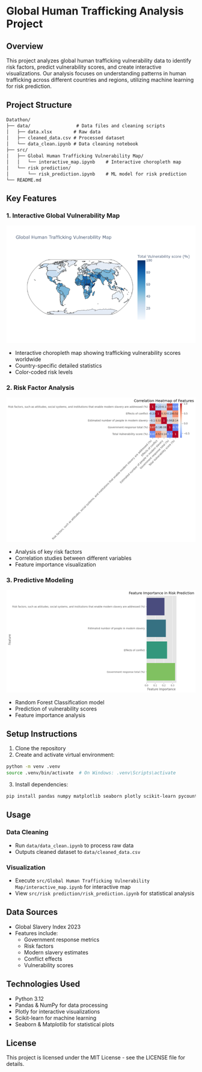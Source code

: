 # Global Human Trafficking Analysis Project

## Overview
This project analyzes global human trafficking vulnerability data to identify risk factors, predict vulnerability scores, and create interactive visualizations. Our analysis focuses on understanding patterns in human trafficking across different countries and regions, utilizing machine learning for risk prediction.

## Project Structure
```
Datathon/
├── data/                 # Data files and cleaning scripts
│   ├── data.xlsx        # Raw data
│   ├── cleaned_data.csv # Processed dataset
│   └── data_clean.ipynb # Data cleaning notebook
├── src/
│   ├── Global Human Trafficking Vulnerability Map/
│   │   └── interactive_map.ipynb    # Interactive choropleth map
│   └── risk prediction/
│       └── risk_prediction.ipynb    # ML model for risk prediction
└── README.md
```

## Key Features

### 1. Interactive Global Vulnerability Map
![Vulnerability Map](src/Global%20Human%20Trafficking%20Vulnerability%20Map/vulnerability_map.png)
- Interactive choropleth map showing trafficking vulnerability scores worldwide
- Country-specific detailed statistics
- Color-coded risk levels

### 2. Risk Factor Analysis
![Correlation Heatmap](src/risk%20prediction/correlation_heatmap.png)
- Analysis of key risk factors
- Correlation studies between different variables
- Feature importance visualization

### 3. Predictive Modeling
![Feature Importance](src/risk%20prediction/feature_importance.png)
- Random Forest Classification model
- Prediction of vulnerability scores
- Feature importance analysis

## Setup Instructions
1. Clone the repository
2. Create and activate virtual environment:
```bash
python -m venv .venv
source .venv/bin/activate  # On Windows: .venv\Scripts\activate
```
3. Install dependencies:
```bash
pip install pandas numpy matplotlib seaborn plotly scikit-learn pycountry
```

## Usage
### Data Cleaning
- Run `data/data_clean.ipynb` to process raw data
- Outputs cleaned dataset to `data/cleaned_data.csv`

### Visualization
- Execute `src/Global Human Trafficking Vulnerability Map/interactive_map.ipynb` for interactive map
- View `src/risk prediction/risk_prediction.ipynb` for statistical analysis

## Data Sources
- Global Slavery Index 2023
- Features include:
  - Government response metrics
  - Risk factors
  - Modern slavery estimates
  - Conflict effects
  - Vulnerability scores

## Technologies Used
- Python 3.12
- Pandas & NumPy for data processing
- Plotly for interactive visualizations
- Scikit-learn for machine learning
- Seaborn & Matplotlib for statistical plots

## License
This project is licensed under the MIT License - see the LICENSE file for details.
